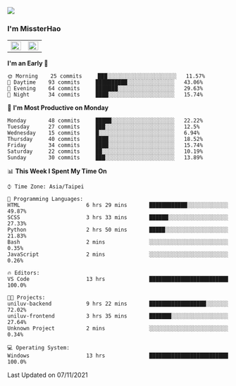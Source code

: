 ![](https://komarev.com/ghpvc/?username=MissterHao&color=ff69b4)

### I'm MissterHao


<!-- Readme stats -->
<!-- https://github.com/anuraghazra/github-readme-stats -->
<table>
<tr>
    <td valign="top" width="50%">
    <img src="https://github-readme-stats.vercel.app/api?username=MissterHao&hide_border=true&show_icons=true&locale=en" align="left" style="width: 100%" />
    </td>
    <td valign="top" width="50%">
    <img src="https://github-readme-stats.vercel.app/api/top-langs?username=MissterHao&hide_border=true&show_icons=true&locale=en&layout=compact" align="left" style="width: 100%" />
    </td>
</tr>
</table>  


<!--START_SECTION:waka-->
**I'm an Early 🐤** 

```text
🌞 Morning    25 commits     ███░░░░░░░░░░░░░░░░░░░░░░   11.57% 
🌆 Daytime    93 commits     ██████████░░░░░░░░░░░░░░░   43.06% 
🌃 Evening    64 commits     ███████░░░░░░░░░░░░░░░░░░   29.63% 
🌙 Night      34 commits     ████░░░░░░░░░░░░░░░░░░░░░   15.74%

```
📅 **I'm Most Productive on Monday** 

```text
Monday       48 commits     █████░░░░░░░░░░░░░░░░░░░░   22.22% 
Tuesday      27 commits     ███░░░░░░░░░░░░░░░░░░░░░░   12.5% 
Wednesday    15 commits     █░░░░░░░░░░░░░░░░░░░░░░░░   6.94% 
Thursday     40 commits     ████░░░░░░░░░░░░░░░░░░░░░   18.52% 
Friday       34 commits     ████░░░░░░░░░░░░░░░░░░░░░   15.74% 
Saturday     22 commits     ██░░░░░░░░░░░░░░░░░░░░░░░   10.19% 
Sunday       30 commits     ███░░░░░░░░░░░░░░░░░░░░░░   13.89%

```


📊 **This Week I Spent My Time On** 

```text
⌚︎ Time Zone: Asia/Taipei

💬 Programming Languages: 
HTML                     6 hrs 29 mins       ████████████░░░░░░░░░░░░░   49.87% 
SCSS                     3 hrs 33 mins       ██████░░░░░░░░░░░░░░░░░░░   27.33% 
Python                   2 hrs 50 mins       █████░░░░░░░░░░░░░░░░░░░░   21.83% 
Bash                     2 mins              ░░░░░░░░░░░░░░░░░░░░░░░░░   0.35% 
JavaScript               2 mins              ░░░░░░░░░░░░░░░░░░░░░░░░░   0.26%

🔥 Editors: 
VS Code                  13 hrs              █████████████████████████   100.0%

🐱‍💻 Projects: 
uniluv-backend           9 hrs 22 mins       ██████████████████░░░░░░░   72.02% 
uniluv-frontend          3 hrs 35 mins       ███████░░░░░░░░░░░░░░░░░░   27.64% 
Unknown Project          2 mins              ░░░░░░░░░░░░░░░░░░░░░░░░░   0.34%

💻 Operating System: 
Windows                  13 hrs              █████████████████████████   100.0%

```


 Last Updated on 07/11/2021
<!--END_SECTION:waka-->

<!--
**MissterHao/MissterHao** is a ✨ _special_ ✨ repository because its `README.md` (this file) appears on your GitHub profile.

Here are some ideas to get you started:

- 🔭 I’m currently working on ...
- 🌱 I’m currently learning ...
- 👯 I’m looking to collaborate on ...
- 🤔 I’m looking for help with ...
- 💬 Ask me about ...
- 📫 How to reach me: ...
- 😄 Pronouns: ...
- ⚡ Fun fact: ...
-->
